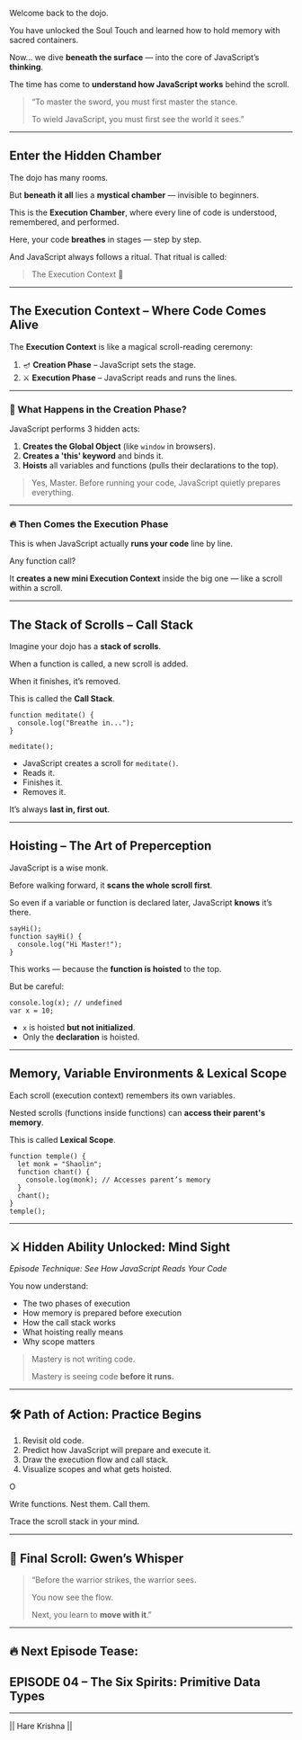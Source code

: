 Welcome back to the dojo.

You have unlocked the Soul Touch and learned how to hold memory with sacred containers.

Now… we dive **beneath the surface** — into the core of JavaScript’s **thinking**.

The time has come to **understand how JavaScript works** behind the scroll.


> “To master the sword, you must first master the stance.
> 
> 
> To wield JavaScript, you must first see the world it sees.”
> 

---

## Enter the Hidden Chamber

The dojo has many rooms.

But **beneath it all** lies a **mystical chamber** — invisible to beginners.

This is the **Execution Chamber**, where every line of code is understood, remembered, and performed.

Here, your code **breathes** in stages — step by step.

And JavaScript always follows a ritual. That ritual is called:

> The Execution Context 🧠
> 

---

## The Execution Context – Where Code Comes Alive

The **Execution Context** is like a magical scroll-reading ceremony:

1. 🪔 **Creation Phase** – JavaScript sets the stage.
2. ⚔️ **Execution Phase** – JavaScript reads and runs the lines.

---

### 🔮 What Happens in the Creation Phase?

JavaScript performs 3 hidden acts:

1. **Creates the Global Object** (like `window` in browsers).
2. **Creates a 'this' keyword** and binds it.
3. **Hoists** all variables and functions (pulls their declarations to the top).

> Yes, Master. Before running your code, JavaScript quietly prepares everything.
> 

---

### 🔥 Then Comes the Execution Phase

This is when JavaScript actually **runs your code** line by line.

Any function call?

It **creates a new mini Execution Context** inside the big one — like a scroll within a scroll.

---

## The Stack of Scrolls – Call Stack

Imagine your dojo has a **stack of scrolls**.

When a function is called, a new scroll is added.

When it finishes, it’s removed.

This is called the **Call Stack**.

```
function meditate() {
  console.log("Breathe in...");
}

meditate();

```

- JavaScript creates a scroll for `meditate()`.
- Reads it.
- Finishes it.
- Removes it.

It’s always **last in, first out**.

---

## Hoisting – The Art of Preperception

JavaScript is a wise monk.

Before walking forward, it **scans the whole scroll first**.

So even if a variable or function is declared later, JavaScript **knows** it’s there.

```
sayHi();
function sayHi() {
  console.log("Hi Master!");
}

```

This works — because the **function is hoisted** to the top.

But be careful:

```
console.log(x); // undefined
var x = 10;

```

- `x` is hoisted **but not initialized**.
- Only the **declaration** is hoisted.

---

##  Memory, Variable Environments & Lexical Scope

Each scroll (execution context) remembers its own variables.

Nested scrolls (functions inside functions) can **access their parent's memory**.

This is called **Lexical Scope**.

```
function temple() {
  let monk = "Shaolin";
  function chant() {
    console.log(monk); // Accesses parent’s memory
  }
  chant();
}
temple();

```

---

## ⚔️ Hidden Ability Unlocked: **Mind Sight**

*Episode Technique: See How JavaScript Reads Your Code*

You now understand:

- The two phases of execution
- How memory is prepared before execution
- How the call stack works
- What hoisting really means
- Why scope matters

> Mastery is not writing code.
> 
> 
> Mastery is seeing code **before it runs.**
> 

---

## 🛠️ Path of Action: Practice Begins

1. Revisit old code.
2. Predict how JavaScript will prepare and execute it.
3. Draw the execution flow and call stack.
4. Visualize scopes and what gets hoisted.

O

Write functions. Nest them. Call them.

Trace the scroll stack in your mind.

---

## 📜 Final Scroll: Gwen’s Whisper

> “Before the warrior strikes, the warrior sees.
> 
> 
> You now see the flow.
> 
> Next, you learn to **move with it**.”
> 

---

## 🔥 Next Episode Tease:
## EPISODE 04 – The Six Spirits: Primitive Data Types
----
|| Hare Krishna ||